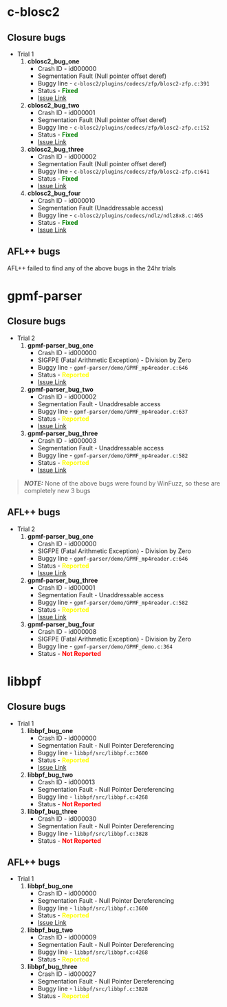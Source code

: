 # c-blosc2

## Closure bugs
- Trial 1 
    1. **cblosc2_bug_one**
        - Crash ID - id000000
        - Segmentation Fault (Null pointer offset deref)
        - Buggy line - `c-blosc2/plugins/codecs/zfp/blosc2-zfp.c:391`
        - Status - <span style="color:green">**Fixed**</span>
        - [Issue Link](https://github.com/Blosc/c-blosc2/issues/519)
    2. **cblosc2_bug_two**
        - Crash ID - id000001
        - Segmentation Fault (Null pointer offset deref)
        - Buggy line - `c-blosc2/plugins/codecs/zfp/blosc2-zfp.c:152`
        - Status - <span style="color:green">**Fixed**</span>
        - [Issue Link](https://github.com/Blosc/c-blosc2/issues/520)
    3. **cblosc2_bug_three**
        - Crash ID - id000002
        - Segmentation Fault (Null pointer offset deref)
        - Buggy line - `c-blosc2/plugins/codecs/zfp/blosc2-zfp.c:641`
        - Status - <span style="color:green">**Fixed**</span>
        - [Issue Link](https://github.com/Blosc/c-blosc2/issues/521)
    4. **cblosc2_bug_four**
        - Crash ID - id000010
        - Segmentation Fault (Unaddressable access)
        - Buggy line - `c-blosc2/plugins/codecs/ndlz/ndlz8x8.c:465`
        - Status - <span style="color:green">**Fixed**</span>
        - [Issue Link](https://github.com/Blosc/c-blosc2/issues/522)

## AFL++ bugs
AFL++ failed to find any of the above bugs in the 24hr trials

# gpmf-parser

## Closure bugs
- Trial 2
    1. **gpmf-parser_bug_one**
        - Crash ID - id000000
        - SIGFPE (Fatal Arithmetic Exception) - Division by Zero
        - Buggy line - `gpmf-parser/demo/GPMF_mp4reader.c:646`
        - Status - <span style="color:yellow">**Reported**</span>
        - [Issue Link](https://github.com/gopro/gpmf-parser/issues/177)
    2. **gpmf-parser_bug_two**
        - Crash ID - id000002
        - Segmentation Fault - Unaddresable access
        - Buggy line - `gpmf-parser/demo/GPMF_mp4reader.c:637`
        - Status - <span style="color:yellow">**Reported**</span>
        - [Issue Link](https://github.com/gopro/gpmf-parser/issues/178)
    3. **gpmf-parser_bug_three**
        - Crash ID - id000003
        - Segmentation Fault - Unaddressable access
        - Buggy line - `gpmf-parser/demo/GPMF_mp4reader.c:582`
        - Status - <span style="color:yellow">**Reported**</span>
        - [Issue Link](https://github.com/gopro/gpmf-parser/issues/179)

> **_NOTE:_**  None of the above bugs were found by WinFuzz, so these are completely new 3 bugs

## AFL++ bugs
- Trial 2
    1. **gpmf-parser_bug_one**
        - Crash ID - id000000
        - SIGFPE (Fatal Arithmetic Exception) - Division by Zero
        - Buggy line - `gpmf-parser/demo/GPMF_mp4reader.c:646`
        - Status - <span style="color:yellow">**Reported**</span>
        - [Issue Link](https://github.com/gopro/gpmf-parser/issues/177)
    2. **gpmf-parser_bug_three**
        - Crash ID - id000001
        - Segmentation Fault - Unaddressable access
        - Buggy line - `gpmf-parser/demo/GPMF_mp4reader.c:582`
        - Status - <span style="color:yellow">**Reported**</span>
        - [Issue Link](https://github.com/gopro/gpmf-parser/issues/179)
    3. **gpmf-parser_bug_four**
        - Crash ID - id000008
        - SIGFPE (Fatal Arithmetic Exception) - Division by Zero
        - Buggy line - `gpmf-parser/demo/GPMF_demo.c:364`
        - Status - <span style="color:red">**Not Reported**</span>

# libbpf

## Closure bugs
- Trial 1
    1. **libbpf_bug_one**
        - Crash ID - id000000
        - Segmentation Fault - Null Pointer Dereferencing
        - Buggy line - `libbpf/src/libbpf.c:3600`
        - Status - <span style="color:yellow">**Reported**</span>
        - [Issue Link](https://github.com/libbpf/libbpf/issues/700)
    2. **libbpf_bug_two**
        - Crash ID - id000013
        - Segmentation Fault - Null Pointer Dereferencing
        - Buggy line - `libbpf/src/libbpf.c:4268`
        - Status - <span style="color:red">**Not Reported**</span>
    3. **libbpf_bug_three**
        - Crash ID - id000030
        - Segmentation Fault - Null Pointer Dereferencing
        - Buggy line - `libbpf/src/libbpf.c:3828`
        - Status - <span style="color:red">**Not Reported**</span>

## AFL++ bugs
- Trial 1
    1. **libbpf_bug_one**
        - Crash ID - id000000
        - Segmentation Fault - Null Pointer Dereferencing
        - Buggy line - `libbpf/src/libbpf.c:3600`
        - Status - <span style="color:yellow">**Reported**</span>
        - [Issue Link](https://github.com/libbpf/libbpf/issues/700)
    2. **libbpf_bug_two**
        - Crash ID - id000009
        - Segmentation Fault - Null Pointer Dereferencing
        - Buggy line - `libbpf/src/libbpf.c:4268`
        - Status - <span style="color:yellow">**Reported**</span>
    3. **libbpf_bug_three**
        - Crash ID - id000027
        - Segmentation Fault - Null Pointer Dereferencing
        - Buggy line - `libbpf/src/libbpf.c:3828`
        - Status - <span style="color:yellow">**Reported**</span>
